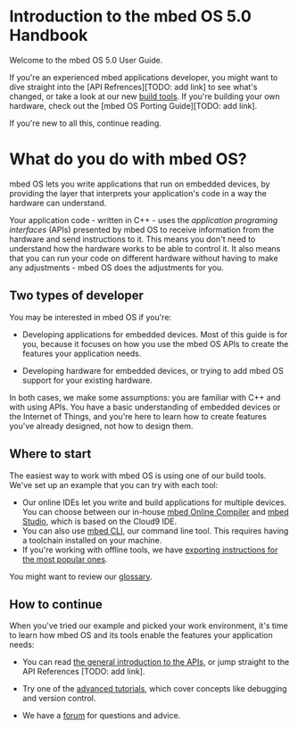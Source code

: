 # Introduction to the mbed OS 5.0 Handbook

Welcome to the mbed OS 5.0 User Guide. 

If you're an experienced mbed applications developer, you might want to dive straight into the [API Refrences][TODO: add link] to see what's changed, or take a look at our new [build tools](build_tools/options.md). If you're building your own hardware, check out the [mbed OS Porting Guide][TODO: add link].

If you're new to all this, continue reading.

# What do you do with mbed OS?

mbed OS lets you write applications that run on embedded devices, by providing the layer that interprets your application's code in a way the hardware can understand.

Your application code - written in C++ - uses the *application programing interfaces* (APIs) presented by mbed OS to receive information from the hardware and send instructions to it. This means you don't need to understand how the hardware works to be able to control it. It also means that you can run your code on different hardware without having to make any adjustments - mbed OS does the adjustments for you.

## Two types of developer

You may be interested in mbed OS if you're:

* Developing applications for embedded devices. Most of this guide is for you, because it focuses on how you use the mbed OS APIs to create the features your application needs.

* Developing hardware for embedded devices, or trying to add mbed OS support for your existing hardware.

In both cases, we make some assumptions: you are familiar with C++ and with using APIs. You have a basic understanding of embedded devices or the Internet of Things, and you're here to learn how to create features you've already designed, not how to design them.

## Where to start

The easiest way to work with mbed OS is using one of our build tools. We've set up an example that you can try with each tool:

* Our online IDEs let you write and build applications for multiple devices. You can choose between our in-house [mbed Online Compiler](build_tools/online_comp.md) and [mbed Studio](build_tools/studio.md), which is based on the Cloud9 IDE.
* You can also use [mbed CLI](build_tools/cli.md), our command line tool. This requires having a toolchain installed on your machine. 
* If you're working with offline tools, we have [exporting instructions for the most popular ones](build_tools/offline.md).

You might want to review our [glossary](getting_started/glossary.md).

## How to continue

When you've tried our example and picked your work environment, it's time to learn how mbed OS and its tools enable the features your application needs:

* You can read [the general introduction to the APIs](APIs/intro.md), or jump straight to the API References [TODO: add link].

* Try one of the [advanced tutorials](advanced/intro.md), which cover concepts like debugging and version control.

* We have a [forum](https://forums.mbed.com/) for questions and advice.
